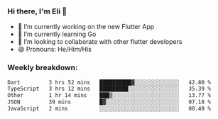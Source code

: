 ### Hi there, I'm Eli 👋
- 🔭 I’m currently working on the new Flutter App
- 🌱 I’m currently learning Go
- 🦄 I’m looking to collaborate with other flutter developers
- 😄 Pronouns: He/Him/His

### Weekly breakdown:
<!--START_SECTION:waka-->

```txt
Dart         3 hrs 52 mins   ██████████▓░░░░░░░░░░░░░░   42.80 %
TypeScript   3 hrs 12 mins   █████████░░░░░░░░░░░░░░░░   35.39 %
Other        1 hr 14 mins    ███▒░░░░░░░░░░░░░░░░░░░░░   13.77 %
JSON         39 mins         █▓░░░░░░░░░░░░░░░░░░░░░░░   07.18 %
JavaScript   2 mins          ░░░░░░░░░░░░░░░░░░░░░░░░░   00.49 %
```

<!--END_SECTION:waka-->
